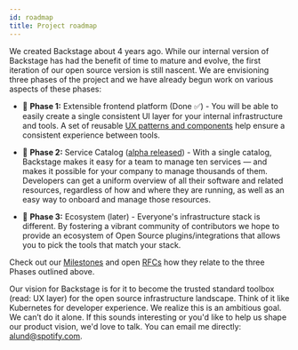 ```yaml
---
id: roadmap
title: Project roadmap
---
```


We created Backstage about 4 years ago. While our internal version of Backstage
has had the benefit of time to mature and evolve, the first iteration of our
open source version is still nascent. We are envisioning three phases of the
project and we have already begun work on various aspects of these phases:

- 🐣 **Phase 1:** Extensible frontend platform (Done ✅) - You will be able to
  easily create a single consistent UI layer for your internal infrastructure
  and tools. A set of reusable
  [UX patterns and components](http://backstage.io/storybook) help ensure a
  consistent experience between tools.

- 🐢 **Phase 2:** Service Catalog
  ([alpha released](https://backstage.io/blog/2020/06/22/backstage-service-catalog-alpha)) -
  With a single catalog, Backstage makes it easy for a team to manage ten
  services — and makes it possible for your company to manage thousands of them.
  Developers can get a uniform overview of all their software and related
  resources, regardless of how and where they are running, as well as an easy
  way to onboard and manage those resources.

- 🐇 **Phase 3:** Ecosystem (later) - Everyone's infrastructure stack is
  different. By fostering a vibrant community of contributors we hope to provide
  an ecosystem of Open Source plugins/integrations that allows you to pick the
  tools that match your stack.

Check out our [Milestones](https://github.com/spotify/backstage/milestones) and
open [RFCs](https://github.com/spotify/backstage/labels/rfc) how they relate to
the three Phases outlined above.

Our vision for Backstage is for it to become the trusted standard toolbox (read:
UX layer) for the open source infrastructure landscape. Think of it like
Kubernetes for developer experience. We realize this is an ambitious goal. We
can’t do it alone. If this sounds interesting or you'd like to help us shape our
product vision, we'd love to talk. You can email me directly:
[alund@spotify.com](mailto:alund@spotify.com).

